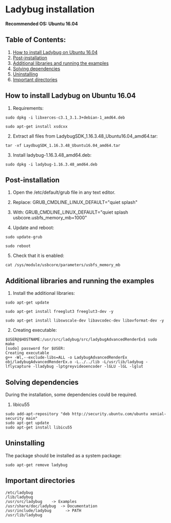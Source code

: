 Ladybug installation
====================
**Recommended OS: Ubuntu 16.04**

## Table of Contents:

1) [How to install Ladybug on Ubuntu 16.04](#how-to-install-ladybug-on-Ubuntu-16.04)
2) [Post-installation](#post-installation)
3) [Additional libraries and running the examples](#additional-libraries-and-running-the-examples)
4) [Solving dependencies](#solving-dependencies)
5) [Uninstalling](#uninstalling)
6) [Important directories](#important-directories)


## How to install Ladybug on Ubuntu 16.04

1) Requirements:

```shell
sudo dpkg -i libxerces-c3.1_3.1.3+debian-1_amd64.deb
```

```shell
sudo apt-get install xsdcxx
```

2) Extract all files from LadybugSDK_1.16.3.48_Ubuntu16.04_amd64.tar:

```shell
tar -xf LaydbugSDK_1.16.3.48_Ubuntu16.04_amd64.tar
```

3) Install ladybug-1.16.3.48_amd64.deb:

```shell
sudo dpkg -i ladybug-1.16.3.48_amd64.deb
```

## Post-installation

1) Open the /etc/default/grub file in any text editor.

2) Replace:
GRUB_CMDLINE_LINUX_DEFAULT="quiet splash"

3) With:
GRUB_CMDLINE_LINUX_DEFAULT="quiet splash usbcore.usbfs_memory_mb=1000"

4) Update and reboot:

```shell
sudo update-grub

sudo reboot
```

5) Check that it is enabled:

```shell
cat /sys/module/usbcore/parameters/usbfs_memory_mb
```

## Additional libraries and running the examples

1) Install the additional libraries:

```shell
sudo apt-get update

sudo apt-get install freeglut3 freeglut3-dev -y

sudo apt-get install libswscale-dev libavcodec-dev libavformat-dev -y
```

2) Creating executable:

```shell
$USER@$HOSTNAME:/usr/src/ladybug/src/ladybugAdvancedRenderEx$ sudo make
[sudo] password for $USER: 
Creating executable
g++ -Wl,--exclude-libs=ALL -o LadybugAdvancedRenderEx obj/ladybugAdvancedRenderEx.o -L../../lib -L/usr/lib/ladybug -lflycapture -lladybug -lptgreyvideoencoder -lGLU -lGL -lglut
```

## Solving dependencies

During the installation, some dependencies could be required.

1) libicu55

```shell
sudo add-apt-repository "deb http://security.ubuntu.com/ubuntu xenial-security main"
sudo apt-get update
sudo apt-get install libicu55
```

## Uninstalling

The package should be installed as a system package:

```shell
sudo apt-get remove ladybug
```

## Important directories

```shell
/etc/ladybug
/lib/ladybug
/usr/src/ladybug	-> Examples
/usr/share/doc/ladybug  -> Documentation
/usr/include/ladybug      -> PATH
/usr/lib/ladybug
```
